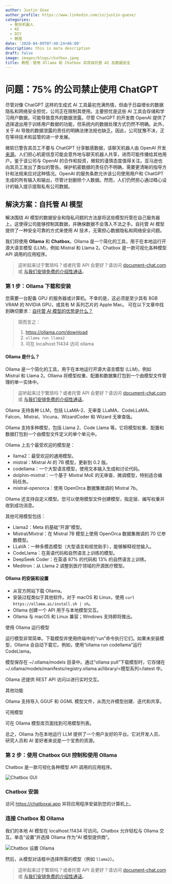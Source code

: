 ```yaml
---
author: Justin Güse
author_profile: https://www.linkedin.com/in/justin-guese/
categories:
  - 聊天机器人
  - AI
  - DIY
  - 教程
date: '2020-04-09T07:40:24+06:00'
description: this is meta description
draft: false
image: images/blogs/chatbox.jpeg
title: 教程：使用 Ollama 和 Chatbox 实现自托管 AI 及数据安全
---
```


# 问题：75% 的公司禁止使用 ChatGPT

尽管对像 ChatGPT 这样的生成式 AI 工具最初充满热情，但由于日益增长的数据隐私和网络安全担忧，公司正在限制其使用。主要担忧是这些 AI 工具会存储和学习用户数据，可能导致意外的数据泄露。尽管 ChatGPT 的开发商 OpenAI 提供了选择退出用于训练用户数据的功能，但系统内的数据处理方式仍然不明确。此外，关于 AI 导致的数据泄露的责任的明确法律法规也缺乏。因此，公司犹豫不决，正在等待技术和监管的进一步发展。

微软已警告其员工不要与 ChatGPT 分享敏感数据，该聊天机器人由 OpenAI 开发 [来源](https://www.businessinsider.com/chatgpt-microsoft-warns-employees-not-to-share-sensitive-data-openai-2023-1)。人们担心机密信息可能会意外地与聊天机器人共享，进而可能传播给其他用户。鉴于该公司与 OpenAI 的合作和投资，微软的谨慎态度值得关注。亚马逊也向其员工发出了类似的警告。保护机密数据的责任仍不明确，需要更清晰的指导方针和法规来应对这种情况。OpenAI 的服务条款允许该公司使用用户和 ChatGPT 生成的所有输入和输出，尽管计划删除个人数据。然而，人们仍然担心通过精心设计的输入提示提取私有公司数据。

## 解決方案：自托管 AI 模型

解决围绕 AI 模型的数据安全和隐私问题的方法是将这些模型托管在自己服务器上。这使得公司能够控制其数据，并确保数据不会落入不法之手。自托管 AI 模型提供了一种安全可靠的方式来使用 AI 技术，无需担心数据隐私和网络安全问题。

我们将使用 **Ollama** 和 **Chatbox**。Ollama 是一个简化的工具，用于在本地运行开源大语言模型 (LLM)，例如 Mistral 和 Llama 2。Chatbox 是一款可视化各种模型 API 调用的应用程序。

> 这听起来过于繁琐吗？或者托管 API 会更好？请访问 [document-chat.com](/de/) 或 [与我们安排免费的介绍性通话](https://datafortress.cloud/de/contact/)。

### 第 1 步：Ollama 下载和安装

您需要一台配备 GPU 的服务器或计算机。不幸的是，这必须是至少具有 8GB VRAM 的 NVIDIA GPU，或具有 M 系列芯片的 Apple Mac。
可在以下文章中找到确切要求：[自托管 AI 模型的优势是什么？](/de/blog/vorteile-von-selbst-gehosteten-ki-modellen/)

> 简而言之：
>
> 1. https://ollama.com/download
> 2. `ollama run llama2`
> 3. 可在 localhost:11434 访问 ollama

#### Ollama 是什么？

Ollama 是一个简化的工具，用于在本地运行开源大语言模型 (LLM)，例如 Mistral 和 Llama 2。Ollama 将模型权重、配置和数据集打包到一个由模型文件管理的单一实体中。

> 这听起来过于繁琐吗？或者托管 API 会更好？请访问 [document-chat.com](/de/) 或 [与我们安排免费的介绍性通话](https://datafortress.cloud/de/contact/)。

Ollama 支持各种 LLM，包括 LLaMA-2、无审查 LLaMA、CodeLLaMA、Falcon、Mistral、Vicuna、WizardCoder 和 Wizard 无审查版。

Ollama 支持多种模型，包括 Llama 2、Code Llama 等。它将模型权重、配置和数据打包到一个由模型文件定义的单个单元中。

Ollama 上五个最受欢迎的模型是：

- llama2：最受欢迎的通用模型。
- mistral：Mistral AI 的 7B 模型，更新到 0.2 版。
- codellama：一个大型语言模型，使用文本输入生成和讨论代码。
- dolphin-mixtral：一个基于 Mixtral MoE 的无审查、微调模型，特别适合编码任务。
- mistral-openorca：使用 OpenOrca 数据集微调的 Mistral 7b。

Ollama 还支持自定义模型。您可以使用模型文件创建模型，指定层、编写权重并收到成功消息。

其他可用模型包括：

- Llama2：Meta 的基础“开源”模型。
- Mistral/Mixtral：在 Mistral 7B 模型上使用 OpenOrca 数据集微调的 70 亿参数模型。
- LLaVA：一种多模态模型（大型语言和视觉助手），能够解释视觉输入。
- CodeLlama：在英语代码和自然语言上训练的模型。
- DeepSeek Coder：在英语 87% 的代码和 13% 的自然语言上训练。
- Meditron：从 Llama 2 调整到医疗领域的开源医疗模型。

#### Ollama 的安装和设置

- 从官方网站下载 Ollama。
- 安装过程类似于其他软件。对于 macOS 和 Linux，使用 `curl https://ollama.ai/install.sh | sh`。
- Ollama 创建一个 API 用于与本地模型交互。
- Ollama 与 macOS 和 Linux 兼容；Windows 支持即将推出。

使用 Ollama 运行模型

运行模型非常简单。下载模型并使用终端中的“run”命令执行它们。如果未安装模型，Ollama 会自动下载它。例如，使用“ollama run codellama”运行 CodeLlama。

模型保存在 ~/.ollama/models 目录中。通过“ollama pull”下载模型时，它存储在 ~/.ollama/models/manifests/registry.ollama.ai/library/<模型系列>/latest 中。

Ollama 还提供 REST API 访问以进行实时交互。

其他功能

Ollama 支持导入 GGUF 和 GGML 模型文件，从而允许模型创建、迭代和共享。

可用模型

可在 Ollama 模型库页面找到可用模型列表。

总之，Ollama 为在本地运行 LLM 提供了一个用户友好的平台。它对开发人员、研究人员和 AI 爱好者来说是一个宝贵的资源。

### 第 2 步：使用 Chatbox GUI 控制和使用 Ollama

Chatbox 是一款可视化各种模型 API 调用的应用程序。

![Chatbox GUI](/images/blogs/chatbox.png)

### Chatbox 安装

访问 https://chatboxai.app 并将应用程序安装到您的计算机上。

### 连接 Chatbox 和 Ollama

我们的本地 AI 模型在 localhost:11434 可访问。Chatbox 允许轻松与 Ollama 交互。单击“设置”并选择 Ollama 作为“AI 模型提供商”。

![Chatbox 设置 Ollama](/images/blogs/chatbox-settings.png)

然后，从模型对话框中选择所需的模型（例如 `llama2`）。

> 这听起来过于繁琐吗？或者托管 API 会更好？请访问 [document-chat.com](/de/) 或 [与我们安排免费的介绍性通话](https://datafortress.cloud/de/contact/)。
